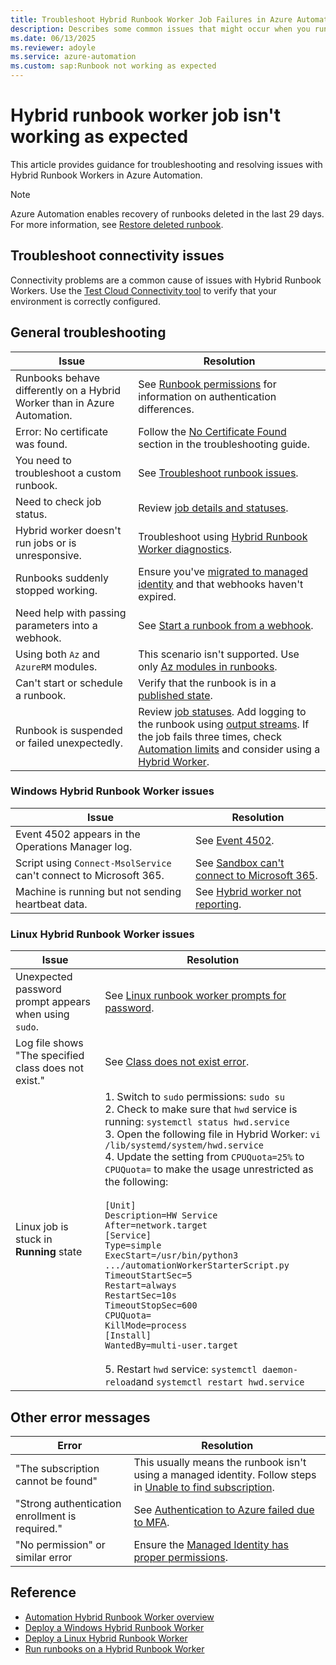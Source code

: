```yaml
---
title: Troubleshoot Hybrid Runbook Worker Job Failures in Azure Automation
description: Describes some common issues that might occur when you run a runbook on Hybrid Runbook Worker.
ms.date: 06/13/2025
ms.reviewer: adoyle
ms.service: azure-automation
ms.custom: sap:Runbook not working as expected
---
```


# Hybrid runbook worker job isn't working as expected

This article provides guidance for troubleshooting and resolving issues with Hybrid Runbook Workers in Azure Automation.

> [!NOTE]
> Azure Automation enables recovery of runbooks deleted in the last 29 days. For more information, see [Restore deleted runbook](/azure/automation/manage-runbooks#restore-deleted-runbook).

## Troubleshoot connectivity issues

Connectivity problems are a common cause of issues with Hybrid Runbook Workers. Use the [Test Cloud Connectivity tool](/azure/azure-monitor/agents/agent-windows-troubleshoot?tabs=UpdateMMA#connectivity-issues) to verify that your environment is correctly configured.

## General troubleshooting

| **Issue** | **Resolution** |
|----------|----------------|
| Runbooks behave differently on a Hybrid Worker than in Azure Automation. | See [Runbook permissions](/azure/automation/automation-hrw-run-runbooks#runbook-permissions) for information on authentication differences. |
| Error: No certificate was found. | Follow the [No Certificate Found](/azure/automation/troubleshoot/hybrid-runbook-worker#no-cert-found) section in the troubleshooting guide. |
| You need to troubleshoot a custom runbook. | See [Troubleshoot runbook issues](/azure/automation/troubleshoot/runbooks). |
| Need to check job status. | Review [job details and statuses](/azure/automation/automation-runbook-execution#job-statuses). |
| Hybrid worker doesn't run jobs or is unresponsive. | Troubleshoot using [Hybrid Runbook Worker diagnostics](/azure/automation/troubleshoot/hybrid-runbook-worker). |
| Runbooks suddenly stopped working. | Ensure you've [migrated to managed identity](/azure/automation/migrate-run-as-accounts-managed-identity?tabs=sa-managed-identity#cert-renewal) and that webhooks haven't expired. |
| Need help with passing parameters into a webhook. | See [Start a runbook from a webhook](/azure/automation/automation-webhooks#parameters-used-when-the-webhook-starts-a-runbook). |
| Using both `Az` and `AzureRM` modules. | This scenario isn't supported. Use only [Az modules in runbooks](/azure/automation/automation-update-azure-modules). |
| Can't start or schedule a runbook. | Verify that the runbook is in a [published state](/azure/automation/manage-runbooks#publish-a-runbook). |
| Runbook is suspended or failed unexpectedly. | Review [job statuses](/azure/automation/automation-runbook-execution#job-statuses). Add logging to the runbook using [output streams](/azure/automation/automation-runbook-output-and-messages#working-with-message-streams). If the job fails three times, check [Automation limits](/azure/azure-resource-manager/management/azure-subscription-service-limits#automation-limits) and consider using a [Hybrid Worker](/azure/automation/automation-hybrid-runbook-worker). |


### Windows Hybrid Runbook Worker issues

| **Issue** | **Resolution** |
|-----------|----------------|
| Event 4502 appears in the Operations Manager log. | See [Event 4502](/azure/automation/troubleshoot/hybrid-runbook-worker#event-4502). |
| Script using `Connect-MsolService` can't connect to Microsoft 365. | See [Sandbox can't connect to Microsoft 365](/azure/automation/troubleshoot/hybrid-runbook-worker#scenario-orchestratorsandboxexe-cant-connect-to-microsoft-365-through-proxy). |
| Machine is running but not sending heartbeat data. | See [Hybrid worker not reporting](/azure/automation/troubleshoot/hybrid-runbook-worker#corrupt-cache). |


### Linux Hybrid Runbook Worker issues

| **Issue** | **Resolution** |
|-----------|----------------|
| Unexpected password prompt appears when using `sudo`. | See [Linux runbook worker prompts for password](/azure/automation/troubleshoot/hybrid-runbook-worker#prompt-for-password). |
| Log file shows "The specified class does not exist." | See [Class does not exist error](/azure/automation/troubleshoot/hybrid-runbook-worker#class-does-not-exist). |
| Linux job is stuck in **Running** state | 1. Switch to `sudo` permissions: `sudo su`<br>2. Check to make sure that `hwd` service is running: `systemctl status hwd.service`<br>3. Open the following file in Hybrid Worker: `vi /lib/systemd/system/hwd.service`<br>4. Update the setting from `CPUQuota=25%` to `CPUQuota=` to make the usage unrestricted as the following: <br><br>`[Unit]`<br>`Description=HW Service`<br>`After=network.target`<br>`[Service]`<br>`Type=simple`<br>`ExecStart=/usr/bin/python3 .../automationWorkerStarterScript.py`<br>`TimeoutStartSec=5`<br>`Restart=always`<br>`RestartSec=10s`<br>`TimeoutStopSec=600`<br>`CPUQuota=`<br>`KillMode=process`<br>`[Install]`<br>`WantedBy=multi-user.target`<br><br> 5. Restart `hwd` service: `systemctl daemon-reload`and `systemctl restart hwd.service`<br>|

## Other error messages

| **Error** | **Resolution** |
|-----------|----------------|
| "The subscription cannot be found" | This usually means the runbook isn't using a managed identity. Follow steps in [Unable to find subscription](/azure/automation/troubleshoot/runbooks#unable-to-find-subscription). |
| "Strong authentication enrollment is required." | See [Authentication to Azure failed due to MFA](/azure/automation/troubleshoot/runbooks#auth-failed-mfa). |
| "No permission" or similar error | Ensure the [Managed Identity has proper permissions](/azure/role-based-access-control/role-assignments-portal). |

## Reference

- [Automation Hybrid Runbook Worker overview](/azure/automation/automation-hybrid-runbook-worker)  
- [Deploy a Windows Hybrid Runbook Worker](/azure/automation/automation-windows-hrw-install)  
- [Deploy a Linux Hybrid Runbook Worker](/azure/automation/automation-linux-hrw-install)  
- [Run runbooks on a Hybrid Runbook Worker](/azure/automation/automation-hrw-run-runbooks)